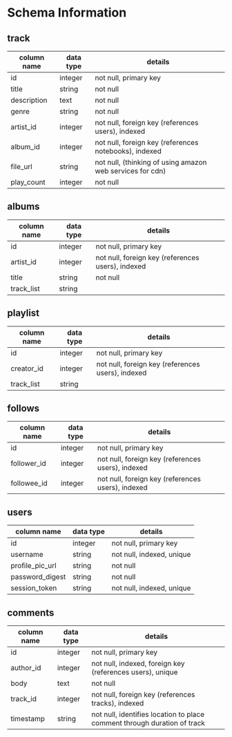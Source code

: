 # Schema Information



## track
column name | data type | details
------------|-----------|-----------------------
id          | integer   | not null, primary key
title       | string    | not null
description | text      | not null
genre       | string    | not null
artist_id   | integer   | not null, foreign key (references users), indexed
album_id    | integer   | not null, foreign key (references notebooks), indexed
file_url    | string    | not null, (thinking of using amazon web services for cdn)
play_count  | integer   | not null

## albums
column name | data type | details
------------|-----------|-----------------------
id          | integer   | not null, primary key
artist_id   | integer   | not null, foreign key (references users), indexed
title       | string    | not null
track_list  | string    | 

## playlist
column name | data type | details
------------|-----------|-----------------------
id          | integer   | not null, primary key
creator_id  | integer   | not null, foreign key (references users), indexed
track_list  | string    | 

## follows
column name | data type | details
------------|-----------|-----------------------
id          | integer   | not null, primary key
follower_id | integer   | not null, foreign key (references users), indexed
followee_id | integer   | not null, foreign key (references users), indexed

## users
column name     | data type | details
----------------|-----------|-----------------------
id              | integer   | not null, primary key
username        | string    | not null, indexed, unique
profile_pic_url | string    | not null
password_digest | string    | not null
session_token   | string    | not null, indexed, unique


## comments
column name     | data type | details
----------------|-----------|-----------------------
id              | integer   | not null, primary key
author_id       | integer   | not null, indexed, foreign key (references users), unique
body            | text      | not null
track_id        | integer   | not null, foreign key (references tracks), indexed
timestamp       | string    | not null, identifies location to place comment through duration of track
